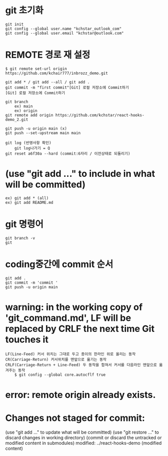 #  git 초기화 
    git init
    git config --global user.name "kchstar_outlook_com"
    git config --global user.email "kchstar@outlook.com"
# REMOTE 경로 재 설정
    $ git remote set-url origin https://github.com/kchair777/inbrozz_demo.git

    git add * / git add --all / git add . 
    git commit -m "first commit"[Git] 로컬 저장소에 Commit하기
    [Git] 로컬 저장소에 Commit하기

    git branch 
        ex) main
        ex) origin 
    git remote add origin https://github.com/kchstar/react-hooks-demo_2.git

    git push -u origin main (x)
    git push --set-upstream main main

    git log (반영사항 확인)
        git log나가기 = Q
    git reset a6f30a --hard (commit:6자리 / 이전상태로 되돌리기)

# (use "git add <file>..." to include in what will be committed)
    ex) git add * (all)
    ex) git add README.md

# git 명령어 
    git branch -v
    git 
# coding중간에 commit 순서
    git add .
    git commit -m 'commit '
    git push -u origin main
    

# warning: in the working copy of 'git_command.md', LF will be replaced by CRLF the next time Git touches it
    LF(Line-Feed) 커서 위치는 그대로 두고 종이의 한라인 위로 올리는 동작 
    CR(Carriage-Return) 커서위치를 맨앞으로 옮기는 동작
    CRLF(Carriage-Return + Line-Feed) 두 동작을 합쳐서 커서를 다음라인 맨앞으로 옮겨주는 동작
        $ git config --global core.autocflf true

# error: remote origin already exists.

# Changes not staged for commit:
  (use "git add <file>..." to update what will be committed)
  (use "git restore <file>..." to discard changes in working directory)
  (commit or discard the untracked or modified content in submodules)
        modified:   ../react-hooks-demo (modified content)